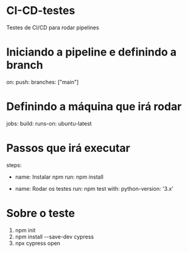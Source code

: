 # CI-CD-testes
Testes de CI/CD para rodar pipelines

# Iniciando a pipeline e definindo a branch #
on:
  push:
    branches: ["main"]


# Definindo a máquina que irá rodar #

jobs:
  build: 
    runs-on: ubuntu-latest


# Passos que irá executar #

steps: 
- name: Instalar npm
  run: npm install

- name: Rodar os testes
  run: npm test
  with:
    python-version: '3.x'


# Sobre o teste #
1. npm init
2. npm install --save-dev cypress
3. npx cypress open


